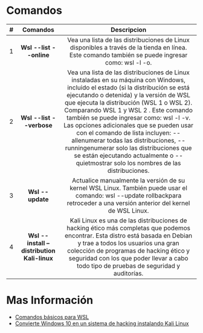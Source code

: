 # <b>Comandos</b>



| **#** | **Comandos** | **Descripcion**
|--|:--:|:--:|
| 1 | **Wsl --list --online** | Vea una lista de las distribuciones de Linux disponibles a través de la tienda en línea. Este comando también se puede ingresar como: wsl -l -o.
| 2 | **Wsl --list --verbose** | Vea una lista de las distribuciones de Linux instaladas en su máquina con Windows, incluido el estado (si la distribución se está ejecutando o detenida) y la versión de WSL que ejecuta la distribución (WSL 1 o WSL 2). Comparando WSL 1 y WSL 2 . Este comando también se puede ingresar como: wsl -l -v. Las opciones adicionales que se pueden usar con el comando de lista incluyen: --allenumerar todas las distribuciones, --runningenumerar solo las distribuciones que se están ejecutando actualmente o --quietmostrar solo los nombres de las distribuciones.</cite>|
| 3 | **Wsl --update** | Actualice manualmente la versión de su kernel WSL Linux. También puede usar el comando: wsl --update rollbackpara retroceder a una versión anterior del kernel de WSL Linux.|
| 4 | **Wsl --install –distribution Kali-linux** | Kali Linux es una de las distribuciones de hacking ético más completas que podemos encontrar. Esta distro está basada en Debian y trae a todos los usuarios una gran colección de programas de hacking ético y seguridad con los que poder llevar a cabo todo tipo de pruebas de seguridad y auditorías.|

# Mas Información
* [Comandos básicos para WSL][1_0]
* [Convierte Windows 10 en un sistema de hacking instalando Kali Linux][1_1]

[1_0]:https://docs.microsoft.com/en-us/windows/wsl/basic-commands
[1_1]:https://www.softzone.es/windows-10/como-se-hace/instalar-kali-linux-wsl/
